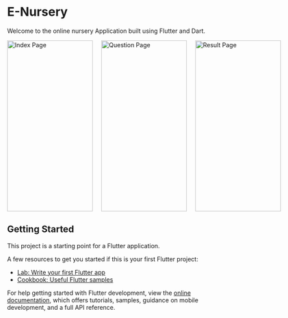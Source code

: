 # E-Nursery

Welcome to the online nursery Application built using Flutter and Dart.

<div style="display: flex; justify-content: space-around;">
<img src="https://github.com/Ankzcoder/E-Nursery-/blob/master/final_UI_images/start_screen.png" alt="Index Page" width="200" height="400" style="margin-right: 20px;" >

<img src="https://github.com/Ankzcoder/E-Nursery-/blob/master/final_UI_images/start_screen_1.png" alt="Question Page" width="200" height="400" style="margin-right: 20px;" >

<img src="https://github.com/Ankzcoder/E-Nursery-/blob/master/final_UI_images/separate_item_screen.png" alt="Result Page" width="200" height="400">
</div>

## Getting Started

This project is a starting point for a Flutter application.

A few resources to get you started if this is your first Flutter project:

- [Lab: Write your first Flutter app](https://docs.flutter.dev/get-started/codelab)
- [Cookbook: Useful Flutter samples](https://docs.flutter.dev/cookbook)

For help getting started with Flutter development, view the
[online documentation](https://docs.flutter.dev/), which offers tutorials,
samples, guidance on mobile development, and a full API reference.
